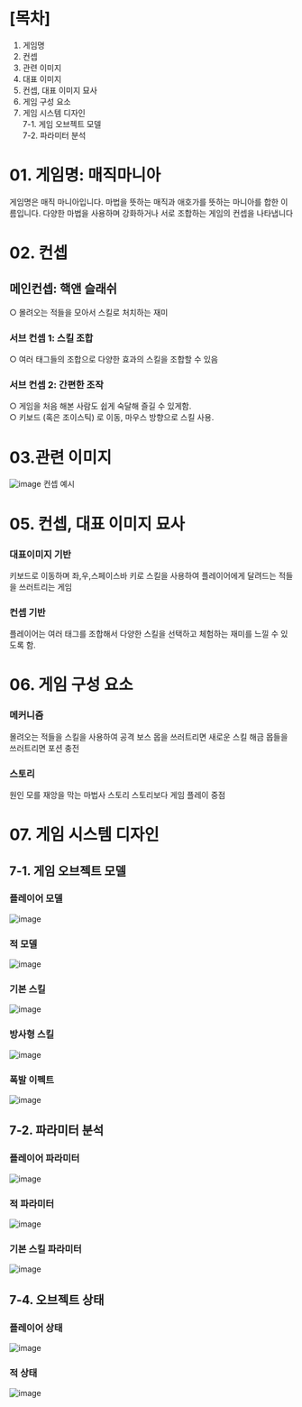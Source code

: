 # [목차]
 01. 게임명
 02. 컨셉
 03. 관련 이미지
 04. 대표 이미지
 05. 컨셉, 대표 이미지 묘사
 06. 게임 구성 요소
 07. 게임 시스템 디자인<br>
     7-1. 게임 오브젝트 모델<br>
     7-2. 파라미터 분석<br>

# 01. 게임명: 매직마니아
게임명은 매직 마니아입니다. 마법을 뜻하는 매직과 애호가를 뜻하는 마니아를 합한 이름입니다.
다양한 마법을 사용하며 강화하거나 서로 조합하는 게임의 컨셉을 나타냅니다

# 02. 컨셉
## 메인컨셉: 핵앤 슬래쉬
  ○ 몰려오는 적들을 모아서 스킬로 처치하는 재미
### 서브 컨셉 1: 스킬 조합
  ○ 여러 태그들의 조합으로 다양한 효과의 스킬을 조합할 수 있음
### 서브 컨셉 2: 간편한 조작
  ○ 게임을 처음 해본 사람도 쉽게 숙달해 즐길 수 있게함.<br>
  ○ 키보드 (혹은 조이스틱) 로 이동, 마우스 방향으로 스킬 사용.
  
 # 03.관련 이미지
 ![image](./img/ConceptImage.png)
컨셉 예시

# 05. 컨셉, 대표 이미지 묘사
### 대표이미지 기반
키보드로 이동하며 좌,우,스페이스바 키로 스킬을 사용하여 플레이어에게 달려드는 적들을 쓰러트리는 게임
### 컨셉 기반
플레이어는 여러 태그를 조합해서 다양한 스킬을 선택하고 체험하는 재미를 느낄 수 있도록 함.

#  06. 게임 구성 요소
### 메커니즘
몰려오는 적들을 스킬을 사용하여 공격
보스 몹을 쓰러트리면 새로운 스킬 해금
몹들을 쓰러트리면 포션 충전
### 스토리
원인 모를 재앙을 막는 마법사 스토리
스토리보다 게임 플레이 중점

# 07. 게임 시스템 디자인
## 7-1. 게임 오브젝트 모델
### 플레이어 모델
![image](./img/playerModel.png)
### 적 모델
![image](./img/spiderModel.png)
### 기본 스킬
![image](./img/missile.png)
### 방사형 스킬
![image](./img/thower.png)
### 폭발 이펙트
![image](./img/explosion.png)
## 7-2. 파라미터 분석
### 플레이어 파라미터
![image](./img/playerParam.png)

### 적 파라미터
![image](./img/mosterParam.png)

### 기본 스킬 파라미터
![image](./img/skillParam.png)

## 7-4. 오브젝트 상태
### 플레이어 상태
![image](./img/playerState.png)

### 적 상태
![image](./img/monsterState.png)
